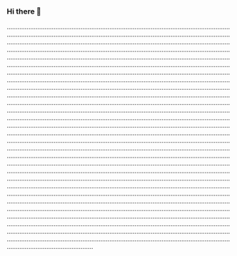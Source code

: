 ### Hi there 👋

............................................................................................................................................................................................................................................................................................................................................................................................................................................................................................................................................................................................................................................................................................................................................................................................................................................................................................................................................................................................................................................................................................................................................................................................................................................................................................................................................................................................................................................................................................................................................................................................................................................................................................................................................................................................................................................................................................................................................................................................................................................................................................................................................................................................................................................................................................................................................................................................................................................................................................................................................................................................................................................................................................................................................................................................................................................................................................................................................................................................................................................................................................................................................................................................................................................................................................................................................................................................................................................................................................................................................................................................................................................................................................................................................................................................
